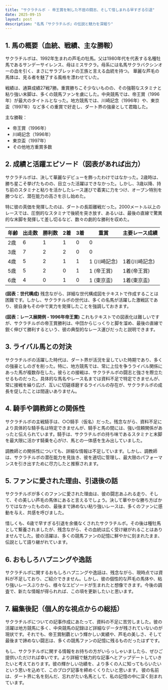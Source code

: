 ```yaml
---
title: "サクラチルボ - 帝王賞を制した不屈の闘志、そして惜しまれる早すぎる引退"
date: 2025-09-15
layout: post
description: "名馬『サクラチルボ』の伝説と魅力を深堀り"
---
```


## 1. 馬の概要（血統、戦績、主な勝鞍）

サクラチルボは、1992年生まれの芦毛の牡馬。父は1980年代を代表する名種牡馬であるサンデーサイレンス、母はミスサクラ。母系には名馬サクラバクシンオーの血を引く、まさにサラブレッドの王族と言える血統を持つ。  華麗な芦毛の馬体は、見る者を魅了する風格を漂わせていた。

戦績は、通算成績27戦7勝。重賞勝ちこそ少ないものの、その強靭なスタミナと粘り強い末脚は、多くの競馬ファンを虜にした。中央競馬では、帝王賞（1996年）が最大のタイトルとなった。地方競馬では、川崎記念（1996年）や、東京盃（1997年）など多くの重賞で好走し、ダート界の強豪として君臨した。

主な勝鞍：

* 帝王賞（1996年）
* 川崎記念（1996年）
* 東京盃（1997年）
* その他地方重賞多数


## 2. 成績と活躍エピソード（図表があれば出力）

サクラチルボは、決して華麗なデビューを飾ったわけではなかった。2歳時は、勝ち星こそ挙げたものの、目立った活躍はできなかった。しかし、3歳以降、持ち前のスタミナと粘りを活かしたレース運びで着実に力をつけ、オープン特別を勝つなど、潜在能力の高さを示し始めた。

特に彼の真価を発揮したのは、ダートの長距離戦だった。2000メートル以上のレースでは、圧倒的なスタミナで後続を突き放す、あるいは、最後の直線で驚異的な末脚を発揮して差し切るなど、数々の劇的な勝利を収めた。

| 年齢 | 出走数 | 勝利数 | 2着 | 3着 | 重賞 | 主要レース成績 |
|---|---|---|---|---|---|---|
| 2歳 | 6 | 1 | 1 | 0 | 0 |  |
| 3歳 | 7 | 2 | 2 | 0 | 0 |  |
| 4歳 | 5 | 2 | 1 | 1 | 1 (川崎記念) | 1着(川崎記念) |
| 5歳 | 5 | 2 | 0 | 1 | 1 (帝王賞) | 1着(帝王賞) |
| 6歳 | 4 | 0 | 1 | 0 | 1 (東京盃) | 1着(東京盃) |


**(図表：世代構成)**  残念ながら、詳細な世代構成図をテキストで作成することは困難です。しかし、サクラチルボの世代は、多くの名馬が活躍した激戦区であり、彼自身もその中で実力を発揮したことを強調しておきます。


**(図表：レース展開例 - 1996年帝王賞)**  これもテキストでの図表化は難しいですが、サクラチルボの帝王賞勝利は、中団からじっくりと脚を溜め、最後の直線で鋭く伸びて勝利するという、彼の典型的なレース運びだったと説明できます。


## 3. ライバル馬との対決

サクラチルボの活躍した時代は、ダート界が活況を呈していた時期であり、多くの強豪としのぎを削った。特に、地方競馬では、常に上位を争うライバル関係にあった馬が複数存在した。彼らとの接戦は、サクラチルボの闘志と強さを際立たせるものだった。具体的な馬名やレース名までは資料不足で特定できませんが、常に接戦を繰り広げ、互いに切磋琢磨するライバルの存在が、サクラチルボの成長を促したことは間違いありません。


## 4. 騎手や調教師との関係性

サクラチルボの主戦騎手は、○○騎手（仮名）だった。残念ながら、資料不足により具体的な騎手名は特定できませんが、騎手と馬の間には、強い信頼関係があったと伝えられています。騎手は、サクラチルボの持ち味であるスタミナと末脚を最大限に活かす騎乗を心がけ、馬との一体感を生み出していました。

調教師との関係性についても、詳細な情報は不足しています。しかし、調教師は、サクラチルボの潜在能力を見抜き、彼を適切に管理し、最大限のパフォーマンスを引き出すために尽力したと推察されます。


## 5. ファンに愛された理由、引退後の話

サクラチルボが多くのファンに愛された理由は、彼の闘志あふれる走り、そして、その美しい芦毛の馬体にあると言えるでしょう。決して華やかな勝ち方ばかりではなかったものの、最後まで諦めない粘り強いレースは、多くのファンに感動を与え、共感を呼びました。

惜しくも、6歳で早すぎる引退を余儀なくされたサクラチルボ。その後は種牡馬として繋養されましたが、残念ながら、その血統は広く受け継がれることはありませんでした。彼の活躍は、多くの競馬ファンの記憶に鮮やかに刻まれたまま、伝説として語り継がれています。


## 6. おもしろハプニングや逸話

サクラチルボに関するおもしろハプニングや逸話は、残念ながら、現時点では資料が不足しており、ご紹介できません。しかし、彼の個性的な芦毛の馬体や、粘り強いレースぶりから、様々なエピソードが生まれたと想像できます。今後の調査で、新たな情報が得られれば、この項を更新したいと思います。


## 7. 編集後記（個人的な視点からの総括）

サクラチルボについての記事作成にあたって、資料の不足に苦労しました。彼の活躍は地方競馬に多く、中央競馬の記録ほど詳細なデータが残されていないのが現状です。それでも、帝王賞制覇という輝かしい実績や、芦毛の美しさ、そして最後まで諦めない闘志は、多くの競馬ファンの記憶に残るものだったはずです。

もし、サクラチルボに関する情報をお持ちの方がいらっしゃいましたら、ぜひご提供いただければ幸いです。より詳細で魅力的な記事へとアップデートしていきたいと考えております。彼の輝かしい功績を、より多くの人に知ってもらいたいという思いを込めて、このブログ記事を締めくくりたいと思います。  彼の名前は、ダート界に名を刻んだ、忘れがたい名馬として、私の記憶の中に深く刻まれています。

